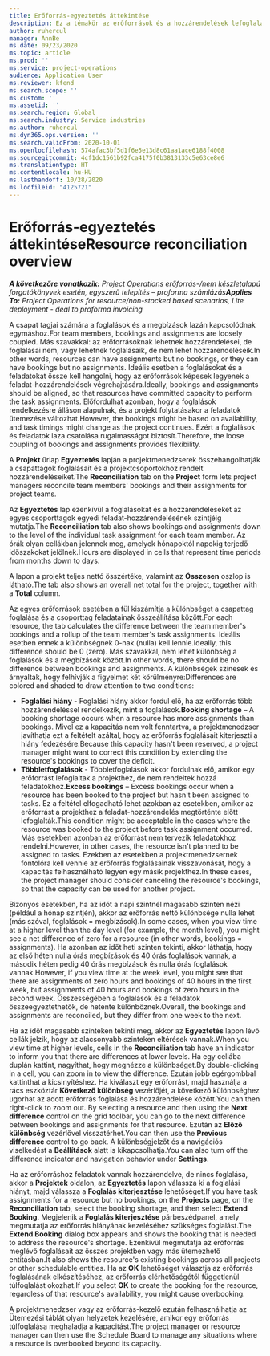 ```yaml
---
title: Erőforrás-egyeztetés áttekintése
description: Ez a témakör az erőforrások és a hozzárendelések lefoglalásáról igazított projektekhez való hozzárendeléséről nyújt információt.
author: ruhercul
manager: AnnBe
ms.date: 09/23/2020
ms.topic: article
ms.prod: ''
ms.service: project-operations
audience: Application User
ms.reviewer: kfend
ms.search.scope: ''
ms.custom: ''
ms.assetid: ''
ms.search.region: Global
ms.search.industry: Service industries
ms.author: ruhercul
ms.dyn365.ops.version: ''
ms.search.validFrom: 2020-10-01
ms.openlocfilehash: 574afac3bf5d1f6e5e13d8c61aa1ace6188f4008
ms.sourcegitcommit: 4cf1dc1561b92fca4175f0b3813133c5e63ce8e6
ms.translationtype: HT
ms.contentlocale: hu-HU
ms.lasthandoff: 10/28/2020
ms.locfileid: "4125721"
---
```

# <a name="resource-reconciliation-overview"></a><span data-ttu-id="65358-103">Erőforrás-egyeztetés áttekintése</span><span class="sxs-lookup"><span data-stu-id="65358-103">Resource reconciliation overview</span></span>

<span data-ttu-id="65358-104">_**A következőre vonatkozik:** Project Operations erőforrás-/nem készletalapú forgatókönyvek esetén, egyszerű telepítés – proforma számlázás_</span><span class="sxs-lookup"><span data-stu-id="65358-104">_**Applies To:** Project Operations for resource/non-stocked based scenarios, Lite deployment - deal to proforma invoicing_</span></span>

<span data-ttu-id="65358-105">A csapat tagjai számára a foglalások és a megbízások lazán kapcsolódnak egymáshoz.</span><span class="sxs-lookup"><span data-stu-id="65358-105">For team members, bookings and assignments are loosely coupled.</span></span> <span data-ttu-id="65358-106">Más szavakkal: az erőforrásoknak lehetnek hozzárendelései, de foglalásai nem, vagy lehetnek foglalásaik, de nem lehet hozzárendeléseik.</span><span class="sxs-lookup"><span data-stu-id="65358-106">In other words, resources can have assignments but no bookings, or they can have bookings but no assignments.</span></span> <span data-ttu-id="65358-107">Ideális esetben a foglalásokat és a feladatokat össze kell hangolni, hogy az erőforrások képesek legyenek a feladat-hozzárendelések végrehajtására.</span><span class="sxs-lookup"><span data-stu-id="65358-107">Ideally, bookings and assignments should be aligned, so that resources have committed capacity to perform the task assignments.</span></span> <span data-ttu-id="65358-108">Előfordulhat azonban, hogy a foglalások rendelkezésre álláson alapulnak, és a projekt folytatásakor a feladatok ütemezése változhat.</span><span class="sxs-lookup"><span data-stu-id="65358-108">However, the bookings might be based on availability, and task timings might change as the project continues.</span></span> <span data-ttu-id="65358-109">Ezért a foglalások és feladatok laza csatolása rugalmasságot biztosít.</span><span class="sxs-lookup"><span data-stu-id="65358-109">Therefore, the loose coupling of bookings and assignments provides flexibility.</span></span>

<span data-ttu-id="65358-110">A **Projekt** űrlap **Egyeztetés** lapján a projektmenedzserek összehangolhatják a csapattagok foglalásait és a projektcsoportokhoz rendelt hozzárendeléseiket.</span><span class="sxs-lookup"><span data-stu-id="65358-110">The **Reconciliation** tab on the **Project** form lets project managers reconcile team members' bookings and their assignments for project teams.</span></span>

<span data-ttu-id="65358-111">Az **Egyeztetés** lap ezenkívül a foglalásokat és a hozzárendeléseket az egyes csoporttagok egyedi feladat-hozzárendelésének szintjéig mutatja.</span><span class="sxs-lookup"><span data-stu-id="65358-111">The **Reconciliation** tab also shows bookings and assignments down to the level of the individual task assignment for each team member.</span></span> <span data-ttu-id="65358-112">Az órák olyan cellákban jelennek meg, amelyek hónapoktól napokig terjedő időszakokat jelölnek.</span><span class="sxs-lookup"><span data-stu-id="65358-112">Hours are displayed in cells that represent time periods from months down to days.</span></span>

<span data-ttu-id="65358-113">A lapon a projekt teljes nettó összértéke, valamint az **Összesen** oszlop is látható.</span><span class="sxs-lookup"><span data-stu-id="65358-113">The tab also shows an overall net total for the project, together with a **Total** column.</span></span>

<span data-ttu-id="65358-114">Az egyes erőforrások esetében a fül kiszámítja a különbséget a csapattag foglalása és a csoporttag feladatainak összeállítása között.</span><span class="sxs-lookup"><span data-stu-id="65358-114">For each resource, the tab calculates the difference between the team member's bookings and a rollup of the team member's task assignments.</span></span> <span data-ttu-id="65358-115">Ideális esetben ennek a különbségnek 0-nak (nulla) kell lennie.</span><span class="sxs-lookup"><span data-stu-id="65358-115">Ideally, this difference should be 0 (zero).</span></span> <span data-ttu-id="65358-116">Más szavakkal, nem lehet különbség a foglalások és a megbízások között.</span><span class="sxs-lookup"><span data-stu-id="65358-116">In other words, there should be no difference between bookings and assignments.</span></span> <span data-ttu-id="65358-117">A különbségek színesek és árnyaltak, hogy felhívják a figyelmet két körülményre:</span><span class="sxs-lookup"><span data-stu-id="65358-117">Differences are colored and shaded to draw attention to two conditions:</span></span>

- <span data-ttu-id="65358-118">**Foglalási hiány** - Foglalási hiány akkor fordul elő, ha az erőforrás több hozzárendeléssel rendelkezik, mint a foglalások.</span><span class="sxs-lookup"><span data-stu-id="65358-118">**Booking shortage** – A booking shortage occurs when a resource has more assignments than bookings.</span></span> <span data-ttu-id="65358-119">Mivel ez a kapacitás nem volt fenntartva, a projektmenedzser javíthatja ezt a feltételt azáltal, hogy az erőforrás foglalásait kiterjeszti a hiány fedezésére.</span><span class="sxs-lookup"><span data-stu-id="65358-119">Because this capacity hasn't been reserved, a project manager might want to correct this condition by extending the resource's bookings to cover the deficit.</span></span>
- <span data-ttu-id="65358-120">**Többletfoglalások** - Többletfoglalások akkor fordulnak elő, amikor egy erőforrást lefoglaltak a projekthez, de nem rendeltek hozzá feladatokhoz.</span><span class="sxs-lookup"><span data-stu-id="65358-120">**Excess bookings** – Excess bookings occur when a resource has been booked to the project but hasn't been assigned to tasks.</span></span> <span data-ttu-id="65358-121">Ez a feltétel elfogadható lehet azokban az esetekben, amikor az erőforrást a projekthez a feladat-hozzárendelés megtörténte előtt lefoglalták.</span><span class="sxs-lookup"><span data-stu-id="65358-121">This condition might be acceptable in the cases where the resource was booked to the project before task assignment occurred.</span></span> <span data-ttu-id="65358-122">Más esetekben azonban az erőforrást nem tervezik feladatokhoz rendelni.</span><span class="sxs-lookup"><span data-stu-id="65358-122">However, in other cases, the resource isn't planned to be assigned to tasks.</span></span> <span data-ttu-id="65358-123">Ezekben az esetekben a projektmenedzsernek fontolóra kell vennie az erőforrás foglalásainak visszavonását, hogy a kapacitás felhasználható legyen egy másik projekthez.</span><span class="sxs-lookup"><span data-stu-id="65358-123">In these cases, the project manager should consider canceling the resource's bookings, so that the capacity can be used for another project.</span></span>

<span data-ttu-id="65358-124">Bizonyos esetekben, ha az időt a napi szintnél magasabb szinten nézi (például a hónap szintjén), akkor az erőforrás nettó különbsége nulla lehet (más szóval, foglalások = megbízások).</span><span class="sxs-lookup"><span data-stu-id="65358-124">In some cases, when you view time at a higher level than the day level (for example, the month level), you might see a net difference of zero for a resource (in other words, bookings = assignments).</span></span> <span data-ttu-id="65358-125">Ha azonban az időt heti szinten tekinti, akkor láthatja, hogy az első héten nulla órás megbízások és 40 órás foglalások vannak, a második héten pedig 40 órás megbízások és nulla órás foglalások vannak.</span><span class="sxs-lookup"><span data-stu-id="65358-125">However, if you view time at the week level, you might see that there are assignments of zero hours and bookings of 40 hours in the first week, but assignments of 40 hours and bookings of zero hours in the second week.</span></span> <span data-ttu-id="65358-126">Összességében a foglalások és a feladatok összeegyeztethetők, de hetente különböznek.</span><span class="sxs-lookup"><span data-stu-id="65358-126">Overall, the bookings and assignments are reconciled, but they differ from one week to the next.</span></span>

<span data-ttu-id="65358-127">Ha az időt magasabb szinteken tekinti meg, akkor az **Egyeztetés** lapon lévő cellák jelzik, hogy az alacsonyabb szinteken eltérések vannak.</span><span class="sxs-lookup"><span data-stu-id="65358-127">When you view time at higher levels, cells in the **Reconciliation** tab have an indicator to inform you that there are differences at lower levels.</span></span> <span data-ttu-id="65358-128">Ha egy cellába duplán kattint, nagyíthat, hogy megnézze a különbséget.</span><span class="sxs-lookup"><span data-stu-id="65358-128">By double-clicking in a cell, you can zoom in to view the difference.</span></span> <span data-ttu-id="65358-129">Ezután jobb egérgombbal kattinthat a kicsinyítéshez. Ha kiválaszt egy erőforrást, majd használja a rács eszköztár **Következő különbség** vezérlőjét, a következő különbséghez ugorhat az adott erőforrás foglalása és hozzárendelése között.</span><span class="sxs-lookup"><span data-stu-id="65358-129">You can then right-click to zoom out. By selecting a resource and then using the **Next difference** control on the grid toolbar, you can go to the next difference between bookings and assignments for that resource.</span></span> <span data-ttu-id="65358-130">Ezután az **Előző különbség** vezérlővel visszatérhet.</span><span class="sxs-lookup"><span data-stu-id="65358-130">You can then use the **Previous difference** control to go back.</span></span> <span data-ttu-id="65358-131">A különbségjelzőt és a navigációs viselkedést a **Beállítások** alatt is kikapcsolhatja.</span><span class="sxs-lookup"><span data-stu-id="65358-131">You can also turn off the difference indicator and navigation behavior under **Settings**.</span></span>


<span data-ttu-id="65358-132">Ha az erőforráshoz feladatok vannak hozzárendelve, de nincs foglalása, akkor a **Projektek** oldalon, az **Egyeztetés** lapon válassza ki a foglalási hiányt, majd válassza a **Foglalás kiterjesztése** lehetőséget.</span><span class="sxs-lookup"><span data-stu-id="65358-132">If you have task assignments for a resource but no bookings, on the **Projects** page, on the **Reconciliation** tab, select the booking shortage, and then select **Extend Booking**.</span></span> <span data-ttu-id="65358-133">Megjelenik a **Foglalás kiterjesztése** párbeszédpanel, amely megmutatja az erőforrás hiányának kezeléséhez szükséges foglalást.</span><span class="sxs-lookup"><span data-stu-id="65358-133">The **Extend Booking** dialog box appears and shows the booking that is needed to address the resource's shortage.</span></span> <span data-ttu-id="65358-134">Ezenkívül megmutatja az erőforrás meglévő foglalásait az összes projektben vagy más ütemezhető entitásban.</span><span class="sxs-lookup"><span data-stu-id="65358-134">It also shows the resource's existing bookings across all projects or other schedulable entities.</span></span> <span data-ttu-id="65358-135">Ha az **OK** lehetőséget választja az erőforrás foglalásának elkészítéséhez, az erőforrás elérhetőségétől függetlenül túlfoglalást okozhat.</span><span class="sxs-lookup"><span data-stu-id="65358-135">If you select **OK** to create the booking for the resource, regardless of that resource's availability, you might cause overbooking.</span></span>

<span data-ttu-id="65358-136">A projektmenedzser vagy az erőforrás-kezelő ezután felhasználhatja az Ütemezési táblát olyan helyzetek kezelésére, amikor egy erőforrás túlfoglalása meghaladja a kapacitást.</span><span class="sxs-lookup"><span data-stu-id="65358-136">The project manager or resource manager can then use the Schedule Board to manage any situations where a resource is overbooked beyond its capacity.</span></span>

